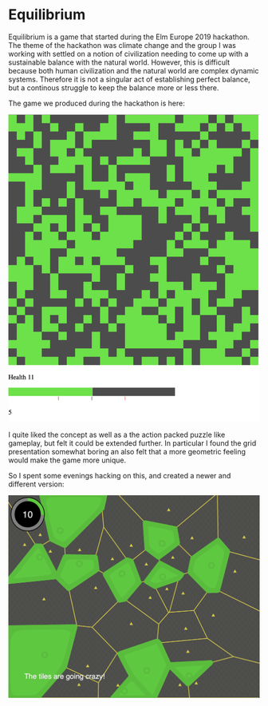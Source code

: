 # Equilibrium

Equilibrium is a game that started during the Elm Europe 2019 hackathon. The theme of the hackathon was climate change and the group I was working with settled on a notion of civilization needing to come up with a sustainable balance with the natural world. However, this is difficult because both human civilization and the natural world are complex dynamic systems. Therefore it is not a singular act of establishing perfect balance, but a continous struggle to keep the balance more or less there.

The game we produced during the hackathon is here:

[![Original Game Screenshot](media/old.png)](http://code.gampleman.eu/equilibrium/)

I quite liked the concept as well as a the action packed puzzle like gameplay, but felt it could be extended further. In particular I found the grid presentation somewhat boring an also felt that a more geometric feeling would make the game more unique.

So I spent some evenings hacking on this, and created a newer and different version:

[![New Game Screenshot](media/new.png)](http://code.gampleman.eu/equilibrium/equilibrium.html)
